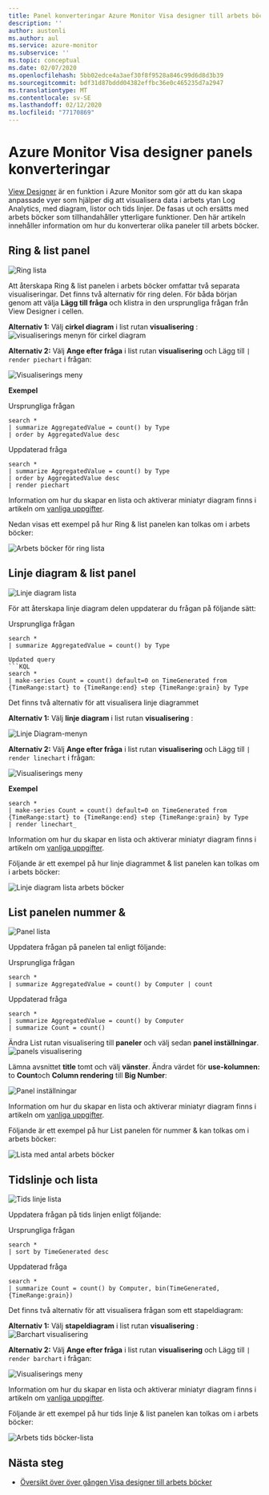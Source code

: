 ```yaml
---
title: Panel konverteringar Azure Monitor Visa designer till arbets böcker
description: ''
author: austonli
ms.author: aul
ms.service: azure-monitor
ms.subservice: ''
ms.topic: conceptual
ms.date: 02/07/2020
ms.openlocfilehash: 5bb02edce4a3aef30f8f9528a846c99d6d8d3b39
ms.sourcegitcommit: bdf31d87bddd04382effbc36e0c465235d7a2947
ms.translationtype: MT
ms.contentlocale: sv-SE
ms.lasthandoff: 02/12/2020
ms.locfileid: "77170869"
---
```

# <a name="azure-monitor-view-designer-tile-conversions"></a>Azure Monitor Visa designer panels konverteringar
[View Designer](view-designer.md) är en funktion i Azure Monitor som gör att du kan skapa anpassade vyer som hjälper dig att visualisera data i arbets ytan Log Analytics, med diagram, listor och tids linjer. De fasas ut och ersätts med arbets böcker som tillhandahåller ytterligare funktioner. Den här artikeln innehåller information om hur du konverterar olika paneler till arbets böcker.

## <a name="donut--list-tile"></a>Ring & list panel

![Ring lista](media/view-designer-conversion-tiles/donut-list.png)

Att återskapa Ring & list panelen i arbets böcker omfattar två separata visualiseringar. Det finns två alternativ för ring delen.
För båda början genom att välja **Lägg till fråga** och klistra in den ursprungliga frågan från View Designer i cellen.

**Alternativ 1:** Välj **cirkel diagram** i list rutan **visualisering** : ![visualiserings menyn för cirkel diagram](media/view-designer-conversion-tiles/pie-chart.png)

**Alternativ 2:** Välj **Ange efter fråga** i list rutan **visualisering** och Lägg till `| render piechart` i frågan:

 ![Visualiserings meny](media/view-designer-conversion-tiles/set-by-query.png)

**Exempel**

Ursprungliga frågan
```KQL
search * 
| summarize AggregatedValue = count() by Type 
| order by AggregatedValue desc
```

Uppdaterad fråga
```KQL
search * 
| summarize AggregatedValue = count() by Type 
| order by AggregatedValue desc 
| render piechart
```

Information om hur du skapar en lista och aktiverar miniatyr diagram finns i artikeln om [vanliga uppgifter](view-designer-conversion-tasks.md).

Nedan visas ett exempel på hur Ring & list panelen kan tolkas om i arbets böcker:

![Arbets böcker för ring lista](media/view-designer-conversion-tiles/donut-workbooks.png)

## <a name="line-chart--list-tile"></a>Linje diagram & list panel
![Linje diagram lista](media/view-designer-conversion-tiles/line-list.png) 

För att återskapa linje diagram delen uppdaterar du frågan på följande sätt:

Ursprungliga frågan
```KQL
search * 
| summarize AggregatedValue = count() by Type

Updated query
```KQL
search * 
| make-series Count = count() default=0 on TimeGenerated from {TimeRange:start} to {TimeRange:end} step {TimeRange:grain} by Type
```

Det finns två alternativ för att visualisera linje diagrammet

**Alternativ 1:** Välj **linje diagram** i list rutan **visualisering** :
 
 ![Linje Diagram-menyn](media/view-designer-conversion-tiles/line-visualization.png)

**Alternativ 2:** Välj **Ange efter fråga** i list rutan **visualisering** och Lägg till `| render linechart` i frågan:

 ![Visualiserings meny](media/view-designer-conversion-tiles/set-by-query.png)

**Exempel**

```KQL
search * 
| make-series Count = count() default=0 on TimeGenerated from {TimeRange:start} to {TimeRange:end} step {TimeRange:grain} by Type 
| render linechart_
```

Information om hur du skapar en lista och aktiverar miniatyr diagram finns i artikeln om [vanliga uppgifter](view-designer-conversion-tasks.md).

Följande är ett exempel på hur linje diagrammet & list panelen kan tolkas om i arbets böcker:

![Linje diagram lista arbets böcker](media/view-designer-conversion-tiles/line-workbooks.png)

## <a name="number--list-tile"></a>List panelen nummer &

 ![Panel lista](media/view-designer-conversion-tiles/tile-list-example.png)

Uppdatera frågan på panelen tal enligt följande:

Ursprungliga frågan
```KQL
search * 
| summarize AggregatedValue = count() by Computer | count
```

Uppdaterad fråga
```KQL
search *
| summarize AggregatedValue = count() by Computer 
| summarize Count = count()
```

Ändra List rutan visualisering till **paneler** och välj sedan **panel inställningar**.
 ![panels visualisering](media/view-designer-conversion-tiles/tile-visualization.png)

Lämna avsnittet **title** tomt och välj **vänster**. Ändra värdet för **use-kolumnen:** to **Count**och **Column rendering** till **Big Number**:

![Panel inställningar](media/view-designer-conversion-tiles/tile-settings.png)

 
Information om hur du skapar en lista och aktiverar miniatyr diagram finns i artikeln om [vanliga uppgifter](view-designer-conversion-tasks.md).

Följande är ett exempel på hur List panelen för nummer & kan tolkas om i arbets böcker:

![Lista med antal arbets böcker](media/view-designer-conversion-tiles/number-workbooks.png)

## <a name="timeline--list"></a>Tidslinje och lista

 ![Tids linje lista](media/view-designer-conversion-tiles/time-list.png)

Uppdatera frågan på tids linjen enligt följande:

Ursprungliga frågan
```KQL
search * 
| sort by TimeGenerated desc
```

Uppdaterad fråga
```KQL
search * 
| summarize Count = count() by Computer, bin(TimeGenerated,{TimeRange:grain})
```

Det finns två alternativ för att visualisera frågan som ett stapeldiagram:

**Alternativ 1:** Välj **stapeldiagram** i list rutan **visualisering** : ![Barchart visualisering](media/view-designer-conversion-tiles/bar-visualization.png)
 
**Alternativ 2:** Välj **Ange efter fråga** i list rutan **visualisering** och Lägg till `| render barchart` i frågan:

 ![Visualiserings meny](media/view-designer-conversion-tiles/set-by-query.png)

 
Information om hur du skapar en lista och aktiverar miniatyr diagram finns i artikeln om [vanliga uppgifter](view-designer-conversion-tasks.md).

Följande är ett exempel på hur tids linje & list panelen kan tolkas om i arbets böcker:

![Arbets tids böcker-lista](media/view-designer-conversion-tiles/time-workbooks.png)

## <a name="next-steps"></a>Nästa steg

- [Översikt över över gången Visa designer till arbets böcker](view-designer-conversion-overview.md)
